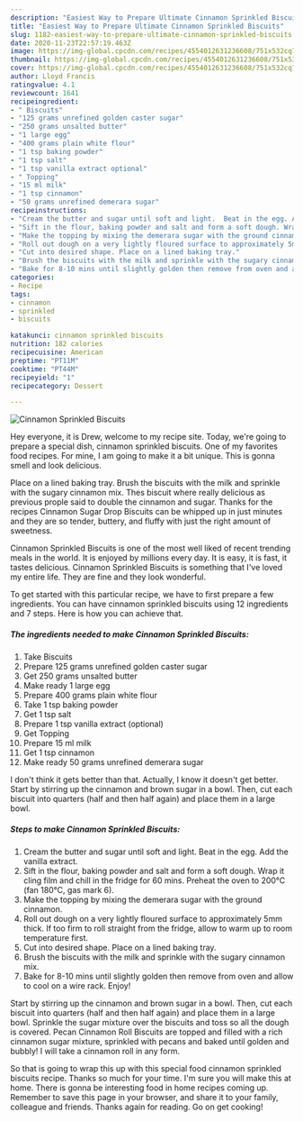 ```yaml
---
description: "Easiest Way to Prepare Ultimate Cinnamon Sprinkled Biscuits"
title: "Easiest Way to Prepare Ultimate Cinnamon Sprinkled Biscuits"
slug: 1182-easiest-way-to-prepare-ultimate-cinnamon-sprinkled-biscuits
date: 2020-11-23T22:57:19.463Z
image: https://img-global.cpcdn.com/recipes/4554012631236608/751x532cq70/cinnamon-sprinkled-biscuits-recipe-main-photo.jpg
thumbnail: https://img-global.cpcdn.com/recipes/4554012631236608/751x532cq70/cinnamon-sprinkled-biscuits-recipe-main-photo.jpg
cover: https://img-global.cpcdn.com/recipes/4554012631236608/751x532cq70/cinnamon-sprinkled-biscuits-recipe-main-photo.jpg
author: Lloyd Francis
ratingvalue: 4.1
reviewcount: 1641
recipeingredient:
- " Biscuits"
- "125 grams unrefined golden caster sugar"
- "250 grams unsalted butter"
- "1 large egg"
- "400 grams plain white flour"
- "1 tsp baking powder"
- "1 tsp salt"
- "1 tsp vanilla extract optional"
- " Topping"
- "15 ml milk"
- "1 tsp cinnamon"
- "50 grams unrefined demerara sugar"
recipeinstructions:
- "Cream the butter and sugar until soft and light.  Beat in the egg. Add the vanilla extract."
- "Sift in the flour, baking powder and salt and form a soft dough. Wrap it cling film and chill in the fridge for 60 mins. Preheat the oven to 200°C (fan 180°C, gas mark 6)."
- "Make the topping by mixing the demerara sugar with the ground cinnamon."
- "Roll out dough on a very lightly floured surface to approximately 5mm thick. If too firm to roll straight from the fridge,  allow to warm up to room temperature first."
- "Cut into desired shape. Place on a lined baking tray."
- "Brush the biscuits with the milk and sprinkle with the sugary cinnamon mix."
- "Bake for 8-10 mins until slightly golden then remove from oven and allow to cool on a wire rack.  Enjoy!"
categories:
- Recipe
tags:
- cinnamon
- sprinkled
- biscuits

katakunci: cinnamon sprinkled biscuits 
nutrition: 182 calories
recipecuisine: American
preptime: "PT11M"
cooktime: "PT44M"
recipeyield: "1"
recipecategory: Dessert

---
```



![Cinnamon Sprinkled Biscuits](https://img-global.cpcdn.com/recipes/4554012631236608/751x532cq70/cinnamon-sprinkled-biscuits-recipe-main-photo.jpg)

Hey everyone, it is Drew, welcome to my recipe site. Today, we're going to prepare a special dish, cinnamon sprinkled biscuits. One of my favorites food recipes. For mine, I am going to make it a bit unique. This is gonna smell and look delicious.

Place on a lined baking tray. Brush the biscuits with the milk and sprinkle with the sugary cinnamon mix. Thes biscuit where really delicious as previous prople said to double the cinnamon and sugar. Thanks for the recipes Cinnamon Sugar Drop Biscuits can be whipped up in just minutes and they are so tender, buttery, and fluffy with just the right amount of sweetness.

Cinnamon Sprinkled Biscuits is one of the most well liked of recent trending meals in the world. It is enjoyed by millions every day. It is easy, it is fast, it tastes delicious. Cinnamon Sprinkled Biscuits is something that I've loved my entire life. They are fine and they look wonderful.


To get started with this particular recipe, we have to first prepare a few ingredients. You can have cinnamon sprinkled biscuits using 12 ingredients and 7 steps. Here is how you can achieve that.

<!--inarticleads1-->

##### The ingredients needed to make Cinnamon Sprinkled Biscuits:

1. Take  Biscuits
1. Prepare 125 grams unrefined golden caster sugar
1. Get 250 grams unsalted butter
1. Make ready 1 large egg
1. Prepare 400 grams plain white flour
1. Take 1 tsp baking powder
1. Get 1 tsp salt
1. Prepare 1 tsp vanilla extract (optional)
1. Get  Topping
1. Prepare 15 ml milk
1. Get 1 tsp cinnamon
1. Make ready 50 grams unrefined demerara sugar


I don&#39;t think it gets better than that. Actually, I know it doesn&#39;t get better. Start by stirring up the cinnamon and brown sugar in a bowl. Then, cut each biscuit into quarters (half and then half again) and place them in a large bowl. 

<!--inarticleads2-->

##### Steps to make Cinnamon Sprinkled Biscuits:

1. Cream the butter and sugar until soft and light.  Beat in the egg. Add the vanilla extract.
1. Sift in the flour, baking powder and salt and form a soft dough. Wrap it cling film and chill in the fridge for 60 mins. Preheat the oven to 200°C (fan 180°C, gas mark 6).
1. Make the topping by mixing the demerara sugar with the ground cinnamon.
1. Roll out dough on a very lightly floured surface to approximately 5mm thick. If too firm to roll straight from the fridge,  allow to warm up to room temperature first.
1. Cut into desired shape. Place on a lined baking tray.
1. Brush the biscuits with the milk and sprinkle with the sugary cinnamon mix.
1. Bake for 8-10 mins until slightly golden then remove from oven and allow to cool on a wire rack.  Enjoy!


Start by stirring up the cinnamon and brown sugar in a bowl. Then, cut each biscuit into quarters (half and then half again) and place them in a large bowl. Sprinkle the sugar mixture over the biscuits and toss so all the dough is covered. Pecan Cinnamon Roll Biscuits are topped and filled with a rich cinnamon sugar mixture, sprinkled with pecans and baked until golden and bubbly! I will take a cinnamon roll in any form. 

So that is going to wrap this up with this special food cinnamon sprinkled biscuits recipe. Thanks so much for your time. I'm sure you will make this at home. There is gonna be interesting food in home recipes coming up. Remember to save this page in your browser, and share it to your family, colleague and friends. Thanks again for reading. Go on get cooking!
